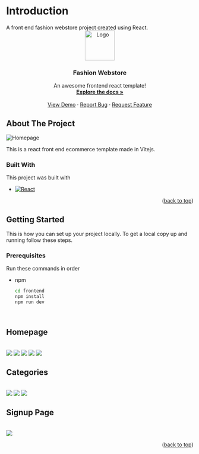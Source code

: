 <h1>Introduction</h1>
A front end fashion webstore project created using React.

<!-- PROJECT LOGO -->
<br />
<div align="center">
  <a href="https://github.com/s7xdd/fashion-store">
    <img src="frontend/src/assets/logo.webp" alt="Logo" width="80" height="80">
  </a>

  <h3 align="center">Fashion Webstore</h3>

  <p align="center">
    An awesome frontend react template!
    <br />
    <a href="https://github.com/s7xdd/fashion-store"><strong>Explore the docs »</strong></a>
    <br />
    <br />
    <a href="https://fashionstore-s7xdd.netlify.app/">View Demo</a>
    ·
    <a href="https://github.com/s7xdd/fashion-store/issues/new?labels=bug&template=bug-report---.md">Report Bug</a>
    ·
    <a href=https://github.com/s7xdd/fashion-store/issues/new?labels=enhancement&template=feature-request---.md">Request Feature</a>
  </p>
</div>

## About The Project

<img src="screenshots/Home1.png" alt="Homepage">

This is a react front end ecommerce template made in Vitejs. 

### Built With

This project was built with

* [![React][React.js]][React-url]

<p align="right">(<a href="#readme-top">back to top</a>)</p>


<!-- GETTING STARTED -->
## Getting Started

This is how you can set up your project locally.
To get a local copy up and running follow these steps.

### Prerequisites

Run these commands in order
* npm
  ```sh
  cd frontend
  npm install
  npm run dev
  ```
  
<br/>
<h2>Homepage</h2>
<br/>
<img src="screenshots/Home2.png">
<img src="screenshots/Home3.png">
<img src="screenshots/Home4.png">
<img src="screenshots/Home5.png">
<img src="screenshots/Home6.png">

<br/>
<h2>Categories</h2>
<br/>
<img src="screenshots/Category1.png">
<img src="screenshots/Category2.png">
<img src="screenshots/Category3.png">

<br/>
<h2>Signup Page</h2>
<br/>
<img src="screenshots/Signup.png">



<p align="right">(<a href="#readme-top">back to top</a>)</p>

[React.js]: https://img.shields.io/badge/React-20232A?style=for-the-badge&logo=react&logoColor=61DAFB
[React-url]: https://reactjs.org/
